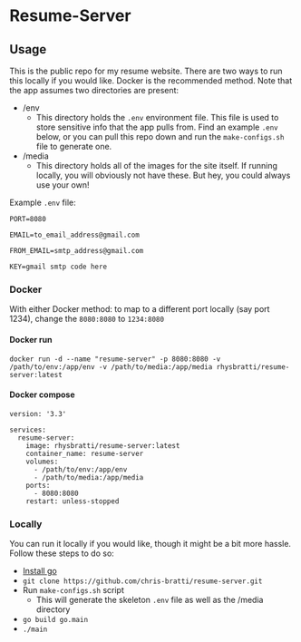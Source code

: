 # Resume-Server

## Usage

This is the public repo for my resume website.
There are two ways to run this locally if you would like. Docker is the recommended method.
Note that the app assumes two directories are present:

- /env
    - This directory holds the `.env` environment file. This file is used to store sensitive info that the app pulls from. Find an example `.env` below, or you can pull this repo down and run the `make-configs.sh` file to generate one.
- /media
    - This directory holds all of the images for the site itself. If running locally, you will obviously not have these. But hey, you could always use your own!

Example `.env` file:

```
PORT=8080

EMAIL=to_email_address@gmail.com

FROM_EMAIL=smtp_address@gmail.com

KEY=gmail smtp code here

```

### Docker
With either Docker method: to map to a different port locally (say port 1234), change the `8080:8080` to `1234:8080`
#### Docker run

```
docker run -d --name "resume-server" -p 8080:8080 -v /path/to/env:/app/env -v /path/to/media:/app/media rhysbratti/resume-server:latest
```

#### Docker compose

```
version: '3.3'

services:
  resume-server:
    image: rhysbratti/resume-server:latest
    container_name: resume-server
    volumes:
      - /path/to/env:/app/env
      - /path/to/media:/app/media
    ports:
      - 8080:8080
    restart: unless-stopped
```
### Locally

You can run it locally if you would like, though it might be a bit more hassle. Follow these steps to do so:
- [Install go](https://go.dev/doc/install)
- `git clone https://github.com/chris-bratti/resume-server.git`
- Run `make-configs.sh` script
    - This will generate the skeleton `.env` file as well as the /media directory
- `go build go.main`
- `./main`


